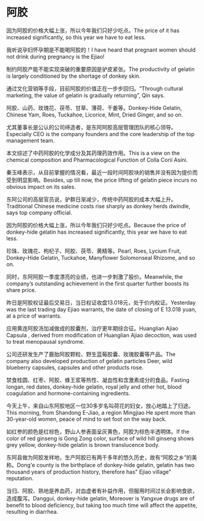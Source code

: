 # 阿胶

<p><span class="chinese">因为阿胶的价格大幅上涨，所以今年我们只好少吃点。</span><span class="english">The price of it has increased significantly, so this year we have to eat less.</span></p>

<p><span class="chinese">我听说孕妇怀孕期是不能喝阿胶的！</span><span class="english">I have heard that pregnant women should not drink during pregnancy is the Ejiao!</span></p>

<p><span class="chinese">制约阿胶产能不能实现突破的重要原因是驴皮紧张。</span><span class="english">The productivity of gelatin is largely conditioned by the shortage of donkey skin.</span></p>

<p><span class="chinese">通过文化营销等手段，目前阿胶的价值正在一步步回归。</span><span class="english">“Through cultural marketing, the value of gelatin is gradually returning”, Qin says.</span></p>

<p><span class="chinese">阿胶、山药、玫瑰花、茯苓、甘草、薄荷、干姜等。</span><span class="english">Donkey-Hide Gelatin, Chinese Yam, Roes, Tuckahoe, Licorice, Mint, Dried Ginger, and so on.</span></p>

<p><span class="chinese">尤其董事长是公认的公司缔造者，是东阿阿胶高层管理团队的核心领导。</span><span class="english">Especially CEO is the company founders and the core leadership of the top management team.</span></p>

<p><span class="chinese">本文综述了中药阿胶的化学成分及其药理药效作用。</span><span class="english">This is a view on the chemical composition and Pharmacological Function of Colla Corii Asini.</span></p>

<p><span class="chinese">秦玉峰表示，从目前掌握的情况看，最近一段时间阿胶块的销售并没有因为提价而受到明显影响。</span><span class="english">Besides, up till now, the price lifting of gelatin piece incurs no obvious impact on its sales.</span></p>

<p><span class="chinese">东阿公司的高层官员说，驴群日渐减少，传统中药阿胶的成本大幅上升。</span><span class="english">Traditional Chinese medicine costs rise sharply as donkey herds dwindle, says top company official.</span></p>

<p><span class="chinese">因为阿胶的价格大幅上涨，所以今年我们只好少吃点。</span><span class="english">Because the price of donkey-hide gelatin has increased significantly, this year we have to eat less.</span></p>

<p><span class="chinese">珍珠、玫瑰花、枸杞子、阿胶、茯苓、黄精等。</span><span class="english">Pearl, Roes, Lycium Fruit, Donkey-Hide Gelatin, Tuckahoe, Manyflower Solomonseal Rhizome, and so on.</span></p>

<p><span class="chinese">同时，东阿阿胶一季度漂亮的业绩，也进一步刺激了股价。</span><span class="english">Meanwhile, the company’s outstanding achievement in the first quarter further boosts its share price.</span></p>

<p><span class="chinese">昨日是阿胶权证最后交易日，当日权证收盘13.018元，处于价内权证。</span><span class="english">Yesterday was the last trading day Ejiao warrants, the date of closing of E 13.018 yuan, at a price of warrants.</span></p>

<p><span class="chinese">应用黄连阿胶汤加减做成的胶囊剂，治疗更年期综合征。</span><span class="english">Huanglian Ajiao Capsula , derived from modification of Huanglian Ajiao decoction, was used to treat menopausal syndrome.</span></p>

<p><span class="chinese">公司还研发生产了鹿胎阿胶颗粒、野生蓝莓胶囊、玫瑰胶囊等产品。</span><span class="english">The company also developed production of gelatin particles Deer, wild blueberry capsules, capsules and other products rose.</span></p>

<p><span class="chinese">禁食桂圆、红枣、阿胶、蜂王浆等热性、凝血性和含激素成分的食品。</span><span class="english">Fasting longan, red dates, donkey-hide gelatin, royal jelly and other hot, blood coagulation and hormone-containing ingredients.</span></p>

<p><span class="chinese">今天上午，来自山东阿胶地区一位30多岁名叫荷花的妇女，放心地踏上了归途。</span><span class="english">This morning, from Shandong E-Jiao, a region Mingjiao He spent more than 30-year-old women, peace of mind to set foot on the way back.</span></p>

<p><span class="chinese">如红参的颜色是红棕色，野山人参表面呈灰黄色，阿胶为棕色半透明体。</span><span class="english">If the color of red ginseng is Gong Zong color, surface of wild hill ginseng shows grey yellow, donkey-hide gelatin is brown translucence body.</span></p>

<p><span class="chinese">东阿县做为阿胶发祥地，生产阿胶已有两千多年的悠久历史，故有“阿胶之乡”的美称。</span><span class="english">Dong'e county is the birthplace of donkey-hide gelatin, gelatin has two thousand years of production history, therefore has" Ejiao village" reputation.</span></p>

<p><span class="chinese">当归、阿胶、熟地是养血药，对血虚者有补益作用，但服用时间过长会影响食欲，造成腹泻。</span><span class="english">Danggui, donkey-hide gelatin, Moreover is Yangxue drugs are of benefit to blood deficiency, but taking too much time will affect the appetite, resulting in diarrhea.</span></p>

